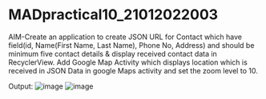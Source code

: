 # MADpractical10_21012022003
AIM-Create an application to create JSON URL for Contact which have
field(id, Name(First Name, Last Name), Phone No, Address) and should be
minimum five contact details & display received contact data in
RecyclerView. Add Google Map Activity which displays location which is
received in JSON Data in google Maps activity and set the zoom level to 10.

Output:
![image](https://user-images.githubusercontent.com/110805770/202951642-7985aab8-1a17-46bc-93cc-dfc463eda3df.png)
![image](https://user-images.githubusercontent.com/110805770/202951721-9e859df2-3f40-43b3-8bf7-6ac759253203.png)
